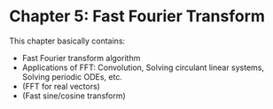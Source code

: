 # Chapter 5: Fast Fourier Transform

This chapter basically contains:

- Fast Fourier transform algorithm
- Applications of FFT: Convolution, Solving circulant linear systems, Solving periodic ODEs, etc.
- (FFT for real vectors)
- (Fast sine/cosine transform)
